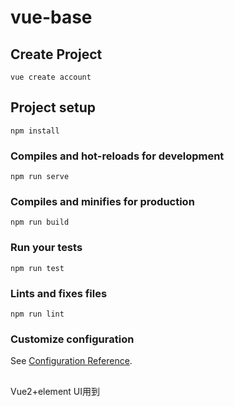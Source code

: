 # vue-base

## Create Project
```
vue create account
```
## Project setup
```
npm install
```

### Compiles and hot-reloads for development
```
npm run serve
```

### Compiles and minifies for production
```
npm run build
```

### Run your tests
```
npm run test
```

### Lints and fixes files
```
npm run lint
```

### Customize configuration
See [Configuration Reference](https://cli.vuejs.org/config/).


##
Vue2+element UI用到<style lang="scss">
报错 Can't resolve 'sass-loader'
```
npm install sass-loader -D
npm install node-sass -D
```

包介绍

```
nprogress  // 进度条
svg-sprite-loader  // svg图标制作
svgo
vue-count-to // 数字滚动插件
screenfull   // 全屏解决方案
```